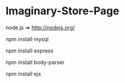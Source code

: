 # Imaginary-Store-Page

node.js => http://nodejs.org/

npm install mysql

npm install express

npm install body-parser

npm install ejs
